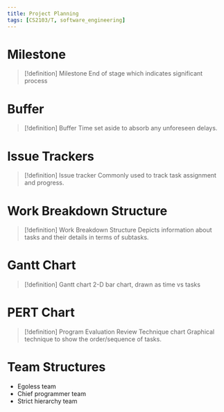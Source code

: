 ```yaml
---
title: Project Planning
tags: [CS2103/T, software_engineering]
---
```

# Milestone
> [!definition] Milestone
> End of stage which indicates significant process

# Buffer
> [!definition] Buffer
> Time set aside to absorb any unforeseen delays.

# Issue Trackers
> [!definition] Issue tracker
> Commonly used to track task assignment and progress.

# Work Breakdown Structure
> [!definition] Work Breakdown Structure
> Depicts information about tasks and their details in terms of subtasks.

# Gantt Chart
> [!definition] Gantt chart
> 2-D bar chart, drawn as time vs tasks

# PERT Chart
> [!definition] Program Evaluation Review Technique chart
> Graphical technique to show the order/sequence of tasks.

# Team Structures
- Egoless team
- Chief programmer team
- Strict hierarchy team
